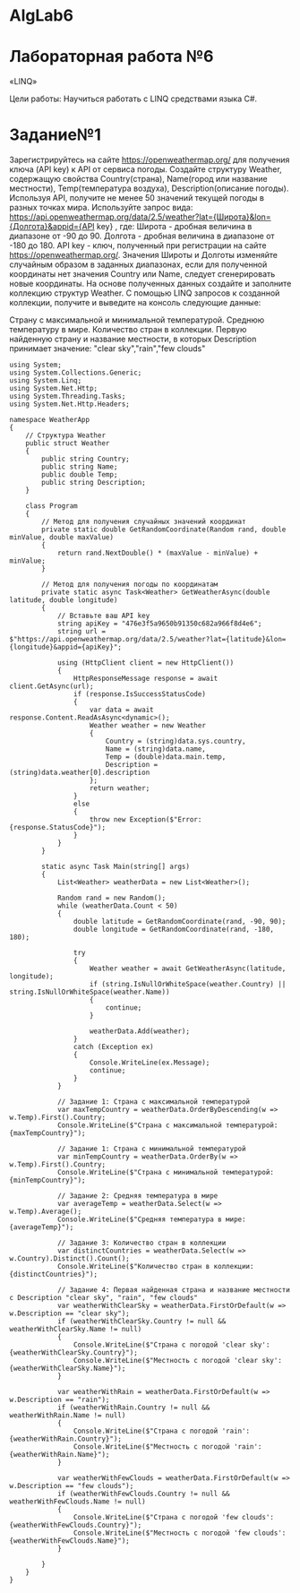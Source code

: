 # AlgLab6
# Лабораторная работа №6
«LINQ»

Цели работы:
Научиться работать с LINQ средствами языка C#.

# Задание№1
Зарегистрируйтесь на сайте https://openweathermap.org/ для получения ключа (API key) к API от сервиса погоды.
Создайте структуру Weather, содержащую свойства Country(страна), Name(город или название местности), Temp(температура воздуха), Description(описание погоды).
Используя API, получите не менее 50 значений текущей погоды в разных точках мира.
Используйте запрос вида: 
https://api.openweathermap.org/data/2.5/weather?lat={Широта}&lon={Долгота}&appid={API key}
, где:
Широта - дробная величина в диапазоне от -90 до 90. 
Долгота - дробная величина в диапазоне от -180 до 180.
API key - ключ, полученный при регистрации на сайте https://openweathermap.org/.
Значения Широты и Долготы изменяйте случайным образом в заданных диапазонах, если для полученной координаты нет значения Country или Name, следует сгенерировать новые координаты.
На основе полученных данных создайте и заполните коллекцию структур Weather.
С помощью LINQ запросов к созданной коллекции, получите и выведите на консоль следующие данные:

Страну с максимальной и минимальной температурой.
Среднюю температуру в мире.
Количество стран в коллекции.
Первую найденную страну и название местности, в которых Description принимает значение: "clear sky","rain","few clouds"

```
using System;
using System.Collections.Generic;
using System.Linq;
using System.Net.Http;
using System.Threading.Tasks;
using System.Net.Http.Headers;

namespace WeatherApp
{
    // Структура Weather
    public struct Weather
    {
        public string Country;
        public string Name;
        public double Temp;
        public string Description;
    }

    class Program
    {
        // Метод для получения случайных значений координат
        private static double GetRandomCoordinate(Random rand, double minValue, double maxValue)
        {
            return rand.NextDouble() * (maxValue - minValue) + minValue;
        }

        // Метод для получения погоды по координатам
        private static async Task<Weather> GetWeatherAsync(double latitude, double longitude)
        {
            // Вставьте ваш API key
            string apiKey = "476e3f5a9650b91350c682a966f8d4e6";
            string url = $"https://api.openweathermap.org/data/2.5/weather?lat={latitude}&lon={longitude}&appid={apiKey}";

            using (HttpClient client = new HttpClient())
            {
                HttpResponseMessage response = await client.GetAsync(url);
                if (response.IsSuccessStatusCode)
                {
                    var data = await response.Content.ReadAsAsync<dynamic>();
                    Weather weather = new Weather
                    {
                        Country = (string)data.sys.country,
                        Name = (string)data.name,
                        Temp = (double)data.main.temp,
                        Description = (string)data.weather[0].description
                    };
                    return weather;
                }
                else
                {
                    throw new Exception($"Error: {response.StatusCode}");
                }
            }
        }

        static async Task Main(string[] args)
        {
            List<Weather> weatherData = new List<Weather>();

            Random rand = new Random();
            while (weatherData.Count < 50)
            {
                double latitude = GetRandomCoordinate(rand, -90, 90);
                double longitude = GetRandomCoordinate(rand, -180, 180);

                try
                {
                    Weather weather = await GetWeatherAsync(latitude, longitude);
                    if (string.IsNullOrWhiteSpace(weather.Country) || string.IsNullOrWhiteSpace(weather.Name))
                    {
                        continue;
                    }

                    weatherData.Add(weather);
                }
                catch (Exception ex)
                {
                    Console.WriteLine(ex.Message);
                    continue;
                }
            }

            // Задание 1: Страна с максимальной температурой
            var maxTempCountry = weatherData.OrderByDescending(w => w.Temp).First().Country;
            Console.WriteLine($"Страна с максимальной температурой: {maxTempCountry}");

            // Задание 1: Страна с минимальной температурой
            var minTempCountry = weatherData.OrderBy(w => w.Temp).First().Country;
            Console.WriteLine($"Страна с минимальной температурой: {minTempCountry}");

            // Задание 2: Средняя температура в мире
            var averageTemp = weatherData.Select(w => w.Temp).Average();
            Console.WriteLine($"Средняя температура в мире: {averageTemp}");

            // Задание 3: Количество стран в коллекции
            var distinctCountries = weatherData.Select(w => w.Country).Distinct().Count();
            Console.WriteLine($"Количество стран в коллекции: {distinctCountries}");

            // Задание 4: Первая найденная страна и название местности с Description "clear sky", "rain", "few clouds"
            var weatherWithClearSky = weatherData.FirstOrDefault(w => w.Description == "clear sky");
            if (weatherWithClearSky.Country != null && weatherWithClearSky.Name != null)
            {
                Console.WriteLine($"Страна с погодой 'clear sky': {weatherWithClearSky.Country}");
                Console.WriteLine($"Местность с погодой 'clear sky': {weatherWithClearSky.Name}");
            }

            var weatherWithRain = weatherData.FirstOrDefault(w => w.Description == "rain");
            if (weatherWithRain.Country != null && weatherWithRain.Name != null)
            {
                Console.WriteLine($"Страна с погодой 'rain': {weatherWithRain.Country}");
                Console.WriteLine($"Местность с погодой 'rain': {weatherWithRain.Name}");
            }

            var weatherWithFewClouds = weatherData.FirstOrDefault(w => w.Description == "few clouds");
            if (weatherWithFewClouds.Country != null && weatherWithFewClouds.Name != null)
            {
                Console.WriteLine($"Страна с погодой 'few clouds': {weatherWithFewClouds.Country}");
                Console.WriteLine($"Местность с погодой 'few clouds': {weatherWithFewClouds.Name}");
            }

        }
    }
}
```
